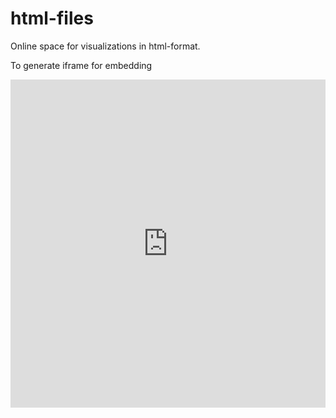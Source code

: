 # html-files
Online space for visualizations in html-format.

To generate iframe for embedding
<iframe id="igraph" scrolling="no" style="border:none;" seamless="seamless" src="https://ale-bey.github.io/html-files/filename.html" height="525" width="100%"></iframe>
